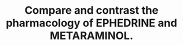 ---
title: "Compare and contrast the pharmacology of EPHEDRINE and METARAMINOL."
entityType: SAQ
exam: PEX
college: CICM
year: 2022
sitting: B
question: 13
passRate: 27
EC_expectedDomains:
- "a standardised structure that incorporates pharmaceutics, pharmacokinetics and pharmacodynamics"
- "precise descriptions of mechanisms of action and emphasised noteworthy areas of contrast between the two drugs"
- "Highlighting opportunities for use and areas of caution/drug limitations"
EC_errorsCommon:
- "most candidates seemed to have a sufficient knowledge of metaraminol but details surrounding ephedrine were often lacking."
---